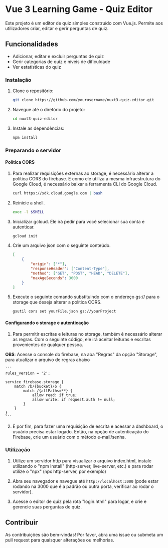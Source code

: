 # Vue 3 Learning Game - Quiz Editor

Este projeto é um editor de quiz simples construído com Vue.js. Permite aos utilizadores criar, editar e gerir perguntas de quiz.

## Funcionalidades

-   Adicionar, editar e excluir perguntas de quiz
-   Gerir categorias de quiz e níveis de dificuldade
-   Ver estatísticas do quiz

### Instalação

1. Clone o repositório:

    ```sh
    git clone https://github.com/yourusername/nuxt3-quiz-editor.git
    ```

2. Navegue até o diretório do projeto:

    ```sh
    cd nuxt3-quiz-editor
    ```

3. Instale as dependências:

    ```sh
    npm install
    ```

### Preparando o servidor

#### Política CORS

1. Para realizar requisições externas ao storage, é necessário alterar a política CORS do firebase. E como ele utiliza a mesma infraestrutura do Google Cloud, é necessário baixar a ferramenta CLI do Google Cloud.

    ```sh
    curl https://sdk.cloud.google.com | bash
    ```

2. Reinicie a shell.

    ```sh
    exec -l $SHELL
    ```

3. Inicializar gcloud. Ele irá pedir para você selecionar sua conta e autenticar.

    ```sh
    gcloud init
    ```

4. Crie um arquivo json com o seguinte conteúdo.

    ```json
    [
    	{
    		"origin": ["*"],
    		"responseHeader": ["Content-Type"],
    		"method": ["GET", "POST", "HEAD", "DELETE"],
    		"maxAgeSeconds": 3600
    	}
    ]
    ```

5. Execute o seguinte comando substituindo com o endereço gs:// para o storage que deseja alterar a política CORS.

    ```sh
    gsutil cors set yourFile.json gs://yourProject
    ```

#### Configurando o storage e autenticação

1. Para permitir escritas e leituras no storage, também é necessário alterar as regras. Com o seguinte código, ele irá aceitar leituras e escritas provenientes de qualquer pessoa.

**OBS**: Acesse o console do firebase, na aba "Regras" da opção "Storage", para atualizar o arquivo de regras abaixo

    ```
    rules_version = '2';

    service firebase.storage {
    	match /b/{bucket}/o {
    		match /{allPaths=**} {
    			allow read: if true;
    			allow write: if request.auth != null;
    		}
    	}
    }
    ```

2. E por fim, para fazer uma requisição de escrita e acessar a dashboard, o usuário precisa estar logado. Então, na opção de autenticação do Firebase, crie um usuário com o método e-mail/senha.

### Utilização

1. Utilize um servidor http para visualizar o arquivo index.html, instale utilizando o "npm install" (http-server, live-server, etc.)
e para rodar utilize o "npx" (npx http-server, por exemplo)

3. Abra seu navegador e navegue até `http://localhost:3000` (pode estar rodando na 3000 que é a padrão ou outra porta, verificar ao rodar o servidor).

4. Acesse o editor de quiz pela rota "login.html" para logar, e crie e gerencie suas perguntas de quiz.

## Contribuir

As contribuições são bem-vindas! Por favor, abra uma issue ou submeta um pull request para quaisquer alterações ou melhorias.
